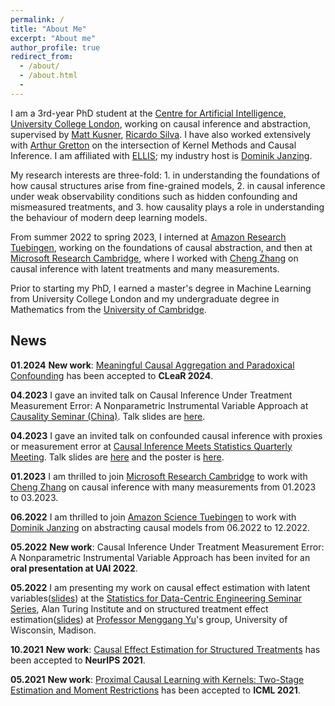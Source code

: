 ```yaml
---
permalink: /
title: "About Me"
excerpt: "About me"
author_profile: true
redirect_from:
  - /about/
  - /about.html
  -
---
```

I am a 3rd-year PhD student at the [Centre for Artificial Intelligence, University College London](https://www.ucl.ac.uk/ai-centre/), working on causal inference and abstraction, supervised by [Matt Kusner](http://mkusner.github.io), [Ricardo Silva](http://www.homepages.ucl.ac.uk/~ucgtrbd/). I have also worked extensively with [Arthur Gretton](https://www.gatsby.ucl.ac.uk/~gretton/) on the intersection of Kernel Methods and Causal Inference. I am affiliated with [ELLIS](https://ellis.eu/phd-postdoc); my industry host is [Dominik Janzing](https://janzing.github.io/).

My research interests are three-fold: 1. in understanding the foundations of how causal structures arise from fine-grained models, 2. in causal inference under weak observability conditions such as hidden confounding and mismeasured treatments, and 3. how causality plays a role in understanding the behaviour of modern deep learning models.

From summer 2022 to spring 2023, I interned at [Amazon Research Tuebingen](https://www.amazon.science/locations/tubingen), working on the foundations of causal abstraction, and then at [Microsoft Research Cambridge](https://www.microsoft.com/en-us/research/lab/microsoft-research-cambridge/), where I worked with [Cheng Zhang]((https://www.microsoft.com/en-us/research/people/chezha/)) on causal inference with latent treatments and many measurements.

Prior to starting my PhD, I earned a master's degree in Machine Learning from University College London and my undergraduate degree in Mathematics from the [University of Cambridge](https://www.maths.cam.ac.uk).

## News

**01.2024** **New work**: [Meaningful Causal Aggregation and Paradoxical Confounding](https://arxiv.org/abs/2304.11625) has been accepted to **CLeaR 2024**. 

**04.2023** I gave an invited talk on Causal Inference Under Treatment Measurement Error: A Nonparametric Instrumental Variable Approach  at [Causality Seminar (China)](https://sites.google.com/view/zhigao-guo/causality-seminar). Talk slides are [here](https://yuchen-zhu.github.io/files/china_causality_seminar.pdf).

**04.2023** I gave an invited talk on confounded causal inference with proxies or measurement error at [Causal Inference Meets Statistics Quarterly Meeting](https://quarter-on-causality.github.io/analysis/). Talk slides are [here](https://yuchen-zhu.github.io/files/paris-talk.pdf) and the poster is [here](https://quarter-on-causality.github.io/analysis/posters/Zhu_PMMR.pdf).

**01.2023** I am thrilled to join [Microsoft Research Cambridge](https://www.microsoft.com/en-us/research/lab/microsoft-research-cambridge/) to work with [Cheng Zhang](https://www.microsoft.com/en-us/research/people/chezha/) on causal inference with many measurements from 01.2023 to 03.2023. 

**06.2022** I am thrilled to join [Amazon Science Tuebingen](https://www.amazon.science/locations/tubingen) to work with [Dominik Janzing](https://janzing.github.io) on abstracting causal models from 06.2022 to 12.2022. 

**05.2022** **New work**: Causal Inference Under Treatment Measurement Error: A Nonparametric Instrumental Variable Approach has been invited for an **oral presentation at UAI 2022**. 

**05.2022** I am presenting my work on causal effect estimation with latent variables([slides](https://yuchen-zhu.github.io/files/S-DCE-talk.pdf)) at the [Statistics for Data-Centric Engineering Seminar Series](https://sites.google.com/view/dce-reading-group), Alan Turing Institute and on structured treatment effect estimation([slides](https://yuchen-zhu.github.io/files/SIN-uwmadison.pdf)) at [Professor Menggang Yu](https://biostat.wiscweb.wisc.edu/staff/yu-menggang/)'s group, University of Wisconsin, Madison.

**10.2021** **New work**: [Causal Effect Estimation for Structured Treatments](https://arxiv.org/abs/2106.01939) has been accepted to **NeurIPS 2021**. 

**05.2021** **New work**: [Proximal Causal Learning with Kernels: Two-Stage Estimation and Moment Restrictions](https://arxiv.org/abs/2105.04544) has been accepted to **ICML 2021**.
